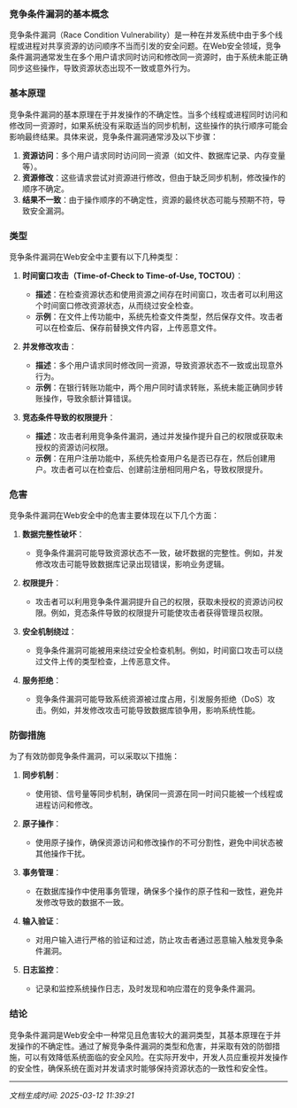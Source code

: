 ### 竞争条件漏洞的基本概念

竞争条件漏洞（Race Condition Vulnerability）是一种在并发系统中由于多个线程或进程对共享资源的访问顺序不当而引发的安全问题。在Web安全领域，竞争条件漏洞通常发生在多个用户请求同时访问和修改同一资源时，由于系统未能正确同步这些操作，导致资源状态出现不一致或意外行为。

### 基本原理

竞争条件漏洞的基本原理在于并发操作的不确定性。当多个线程或进程同时访问和修改同一资源时，如果系统没有采取适当的同步机制，这些操作的执行顺序可能会影响最终结果。具体来说，竞争条件漏洞通常涉及以下步骤：

1. **资源访问**：多个用户请求同时访问同一资源（如文件、数据库记录、内存变量等）。
2. **资源修改**：这些请求尝试对资源进行修改，但由于缺乏同步机制，修改操作的顺序不确定。
3. **结果不一致**：由于操作顺序的不确定性，资源的最终状态可能与预期不符，导致安全漏洞。

### 类型

竞争条件漏洞在Web安全中主要有以下几种类型：

1. **时间窗口攻击（Time-of-Check to Time-of-Use, TOCTOU）**：
   - **描述**：在检查资源状态和使用资源之间存在时间窗口，攻击者可以利用这个时间窗口修改资源状态，从而绕过安全检查。
   - **示例**：在文件上传功能中，系统先检查文件类型，然后保存文件。攻击者可以在检查后、保存前替换文件内容，上传恶意文件。

2. **并发修改攻击**：
   - **描述**：多个用户请求同时修改同一资源，导致资源状态不一致或出现意外行为。
   - **示例**：在银行转账功能中，两个用户同时请求转账，系统未能正确同步转账操作，导致余额计算错误。

3. **竞态条件导致的权限提升**：
   - **描述**：攻击者利用竞争条件漏洞，通过并发操作提升自己的权限或获取未授权的资源访问权限。
   - **示例**：在用户注册功能中，系统先检查用户名是否已存在，然后创建用户。攻击者可以在检查后、创建前注册相同用户名，导致权限提升。

### 危害

竞争条件漏洞在Web安全中的危害主要体现在以下几个方面：

1. **数据完整性破坏**：
   - 竞争条件漏洞可能导致资源状态不一致，破坏数据的完整性。例如，并发修改攻击可能导致数据库记录出现错误，影响业务逻辑。

2. **权限提升**：
   - 攻击者可以利用竞争条件漏洞提升自己的权限，获取未授权的资源访问权限。例如，竞态条件导致的权限提升可能使攻击者获得管理员权限。

3. **安全机制绕过**：
   - 竞争条件漏洞可能被用来绕过安全检查机制。例如，时间窗口攻击可以绕过文件上传的类型检查，上传恶意文件。

4. **服务拒绝**：
   - 竞争条件漏洞可能导致系统资源被过度占用，引发服务拒绝（DoS）攻击。例如，并发修改攻击可能导致数据库锁争用，影响系统性能。

### 防御措施

为了有效防御竞争条件漏洞，可以采取以下措施：

1. **同步机制**：
   - 使用锁、信号量等同步机制，确保同一资源在同一时间只能被一个线程或进程访问和修改。

2. **原子操作**：
   - 使用原子操作，确保资源访问和修改操作的不可分割性，避免中间状态被其他操作干扰。

3. **事务管理**：
   - 在数据库操作中使用事务管理，确保多个操作的原子性和一致性，避免并发修改导致的数据不一致。

4. **输入验证**：
   - 对用户输入进行严格的验证和过滤，防止攻击者通过恶意输入触发竞争条件漏洞。

5. **日志监控**：
   - 记录和监控系统操作日志，及时发现和响应潜在的竞争条件漏洞。

### 结论

竞争条件漏洞是Web安全中一种常见且危害较大的漏洞类型，其基本原理在于并发操作的不确定性。通过了解竞争条件漏洞的类型和危害，并采取有效的防御措施，可以有效降低系统面临的安全风险。在实际开发中，开发人员应重视并发操作的安全性，确保系统在面对并发请求时能够保持资源状态的一致性和安全性。

---

*文档生成时间: 2025-03-12 11:39:21*




















